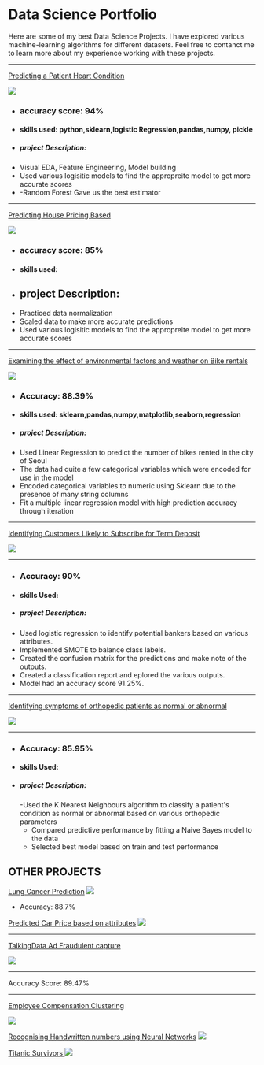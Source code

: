 # Data Science Portfolio

Here are some of my best Data Science Projects. I have explored various machine-learning algorithms for different datasets. Feel free to contanct me to learn more about my experience working with these projects.

***
[Predicting a Patient Heart Condition](https://github.com/mikemoore26/Heart_Disease)

<img src="images/heart_img.jpeg" />

- ### accuracy score: 94%
- #### skills used: python,sklearn,logistic Regression,pandas,numpy, pickle
- ##### project Description:
- Visual EDA, Feature Engineering, Model building
- Used various logisitic models to find the appropreite model to get more accurate scores 
-   -Random Forest Gave us the best estimator

***
[Predicting House Pricing Based](https://github.com/mikemoore26/house_Prediction)

<img src="images/housesbanner.png" />

- ### accuracy score: 85%
- #### skills used:
- ## project Description:
- Practiced data normalization
- Scaled data to make more accurate predictions
- Used various logisitic models to find the appropreite model to get more accurate scores 
***

[Examining the effect of environmental factors and weather on Bike rentals](https://github.com/mikemoore26/Linear_Bike)

<img src="images/sbike.jpeg?raw=true"/>

- ### Accuracy: 88.39%
- #### skills used: sklearn,pandas,numpy,matplotlib,seaborn,regression
- ##### project Description:
- Used Linear Regression to predict the number of bikes rented in the city of Seoul
- The data had quite a few categorical variables which were encoded for use in the model
- Encoded categorical variables to numeric using Sklearn due to the presence of many string columns
- Fit a multiple linear regression model with high prediction accuracy through iteration

***

[Identifying Customers Likely to Subscribe for Term Deposit](https://github.com/mikemoore26/banking_membership)

<img src="images/bankingpic.jpeg?raw=true"/>

***

- ### Accuracy: 90%
- #### skills Used:
- ##### project Description:
- Used logistic regression to identify potential bankers based on various attributes.
- Implemented SMOTE to balance class labels.
- Created the confusion matrix for the predictions and make note of the outputs.
- Created a classification report and eplored the various outputs.
- Model had an accuracy score 91.25%.


***

[Identifying symptoms of orthopedic patients as normal or abnormal](https://github.com/mikemoore26/Bone_K_Nearest_Neighbor/blob/main/Bone(knn_NB).ipynb)

<img src="images/knee.jpeg?raw=true"/>

***

- ### Accuracy: 85.95%
- #### skills Used:
- ##### project Description:
  -Used the K Nearest Neighbours algorithm to classify a patient's condition as normal or abnormal based on various orthopedic parameters
  - Compared predictive performance by fitting a Naive Bayes model to the data
  - Selected best model based on train and test performance

## OTHER PROJECTS 
[Lung Cancer Prediction](https://github.com/mikemoore26/Lung_Cancer/blob/main/eda.ipynb)
<img src='images/LungCACXR.png' />
- Accuracy: 88.7%

[Predicted Car Price based on attributes](https://github.com/mikemoore26/car_price_prediction/blob/main/carprice.ipynb)
<img src="images/carsales.jpeg" />
***

[TalkingData Ad Fraudulent capture](https://github.com/mikemoore26/talking_data/blob/main/talking_data.ipynb)

<img src="images/talking_data.png?raw=true"/>

****
Accuracy Score: 89.47%
***


[Employee Compensation Clustering ](https://github.com/mikemoore26/employee_compensation/blob/main/EmpCompensation_clustering.ipynb)

<img src="images/employeepic.jpeg?raw=true"/>

[Recognising Handwritten numbers using Neural Networks](https://github.com/mikemoore26/img_to_text)
<img src='images/nnimage.jpeg' />

[Titanic Survivors ](https://github.com/mikemoore26/titanic/blob/main/Titanic.ipynb)
<img src='images/titanic.jpg' />


